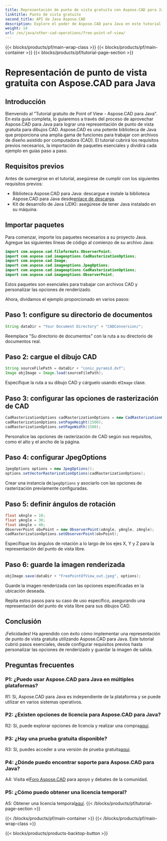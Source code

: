 ```yaml
---
title: Representación de punto de vista gratuita con Aspose.CAD para Java
linktitle: Punto de vista gratuito
second_title: API de Java Aspose.CAD
description: Explore el poder de Aspose.CAD para Java en este tutorial sobre cómo lograr una representación de punto de vista gratuita para dibujos CAD. Libere el potencial de Aspose.CAD.
weight: 14
url: /es/java/other-cad-operations/free-point-of-view/
---
```


{{< blocks/products/pf/main-wrap-class >}}
{{< blocks/products/pf/main-container >}}
{{< blocks/products/pf/tutorial-page-section >}}

# Representación de punto de vista gratuita con Aspose.CAD para Java

## Introducción

Bienvenido al "Tutorial gratuito de Point of View - Aspose.CAD para Java". En esta guía completa, lo guiaremos a través del proceso de aprovechar Aspose.CAD para Java para lograr una representación de punto de vista gratuita para dibujos CAD. Aspose.CAD es una potente biblioteca de Java que proporciona una amplia gama de funciones para trabajar con archivos de diseño asistido por computadora (CAD). El tutorial cubrirá los requisitos previos necesarios, la importación de paquetes esenciales y dividirá cada ejemplo en guías paso a paso.

## Requisitos previos

Antes de sumergirse en el tutorial, asegúrese de cumplir con los siguientes requisitos previos:
-  Biblioteca Aspose.CAD para Java: descargue e instale la biblioteca Aspose.CAD para Java desde[enlace de descarga](https://releases.aspose.com/cad/java/).
- Kit de desarrollo de Java (JDK): asegúrese de tener Java instalado en su máquina.

## Importar paquetes

Para comenzar, importe los paquetes necesarios a su proyecto Java. Agregue las siguientes líneas de código al comienzo de su archivo Java:
```java
import com.aspose.cad.fileformats.ObserverPoint;
import com.aspose.cad.imageoptions.CadRasterizationOptions;
import com.aspose.cad.Image;
import com.aspose.cad.imageoptions.JpegOptions;
import com.aspose.cad.imageoptions.CadRasterizationOptions;
import com.aspose.cad.imageoptions.ObserverPoint;
```

Estos paquetes son esenciales para trabajar con archivos CAD y personalizar las opciones de renderizado.

Ahora, dividamos el ejemplo proporcionado en varios pasos:

## Paso 1: configure su directorio de documentos

```java
String dataDir = "Your Document Directory" + "CADConversion/";
```

Reemplace "Su directorio de documentos" con la ruta a su directorio de documentos real.

## Paso 2: cargue el dibujo CAD

```java
String sourceFilePath = dataDir + "conic_pyramid.dxf";
Image objImage = Image.load(sourceFilePath);
```

Especifique la ruta a su dibujo CAD y cárguelo usando el`Image` clase.

## Paso 3: configurar las opciones de rasterización de CAD

```java
CadRasterizationOptions cadRasterizationOptions = new CadRasterizationOptions();
cadRasterizationOptions.setPageHeight(1500);
cadRasterizationOptions.setPageWidth(1500);
```

Personalice las opciones de rasterización de CAD según sus requisitos, como el alto y el ancho de la página.

## Paso 4: configurar JpegOptions

```java
JpegOptions options = new JpegOptions();
options.setVectorRasterizationOptions(cadRasterizationOptions);
```

 Crear una instancia de`JpegOptions` y asociarlo con las opciones de rasterización previamente configuradas.

## Paso 5: definir ángulos de rotación

```java
float xAngle = 10;
float yAngle = 30;
float zAngle = 40;
ObserverPoint obvPoint = new ObserverPoint(xAngle, yAngle, zAngle);
cadRasterizationOptions.setObserverPoint(obvPoint);
```

Especifique los ángulos de rotación a lo largo de los ejes X, Y y Z para la representación del punto de vista libre.

## Paso 6: guarde la imagen renderizada

```java
objImage.save(dataDir + "FreePointOfView_out.jpeg", options);
```

Guarde la imagen renderizada con las opciones especificadas en la ubicación deseada.

Repita estos pasos para su caso de uso específico, asegurando una representación del punto de vista libre para sus dibujos CAD.

## Conclusión

¡Felicidades! Ha aprendido con éxito cómo implementar una representación de punto de vista gratuita utilizando Aspose.CAD para Java. Este tutorial cubrió pasos esenciales, desde configurar requisitos previos hasta personalizar las opciones de renderizado y guardar la imagen de salida.

## Preguntas frecuentes

### P1: ¿Puedo usar Aspose.CAD para Java en múltiples plataformas?

R1: Sí, Aspose.CAD para Java es independiente de la plataforma y se puede utilizar en varios sistemas operativos.

### P2: ¿Existen opciones de licencia para Aspose.CAD para Java?

 R2: Sí, puede explorar opciones de licencia y realizar una compra[aquí](https://purchase.aspose.com/buy).

### P3: ¿Hay una prueba gratuita disponible?

 R3: Sí, puedes acceder a una versión de prueba gratuita[aquí](https://releases.aspose.com/).

### P4: ¿Dónde puedo encontrar soporte para Aspose.CAD para Java?

 A4: Visita el[Foro Aspose.CAD](https://forum.aspose.com/c/cad/19) para apoyo y debates de la comunidad.

### P5: ¿Cómo puedo obtener una licencia temporal?

 A5: Obtener una licencia temporal[aquí](https://purchase.aspose.com/temporary-license/).
{{< /blocks/products/pf/tutorial-page-section >}}

{{< /blocks/products/pf/main-container >}}
{{< /blocks/products/pf/main-wrap-class >}}

{{< blocks/products/products-backtop-button >}}
